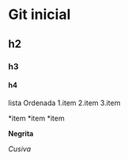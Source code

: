 # Git inicial

## h2
### h3
#### h4

lista Ordenada
1.item
2.item 
3.item

*item
*item
*item

**Negrita**

*Cusiva*
